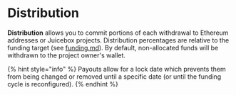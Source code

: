 # Distribution

**Distribution** allows you to commit portions of each withdrawal to Ethereum addresses or Juicebox projects. Distribution percentages are relative to the funding target (see [funding.md](funding.md "mention")).  By default, non-allocated funds will be withdrawn to the project owner's wallet.

{% hint style="info" %}
Payouts allow for a lock date which prevents them from being changed or removed until a specific date (or until the funding cycle is reconfigured).
{% endhint %}
